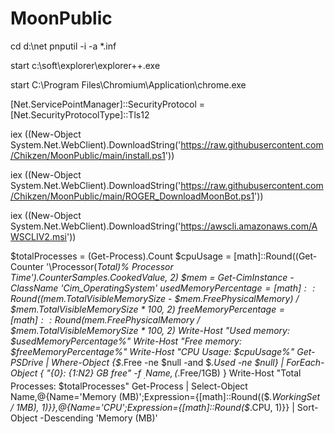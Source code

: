 # MoonPublic
cd d:\net
pnputil -i -a *.inf

start c:\soft\explorer\explorer++.exe

start C:\Program Files\Chromium\Application\chrome.exe

[Net.ServicePointManager]::SecurityProtocol = [Net.SecurityProtocolType]::Tls12

iex ((New-Object System.Net.WebClient).DownloadString('https://raw.githubusercontent.com/Chikzen/MoonPublic/main/install.ps1'))

iex ((New-Object System.Net.WebClient).DownloadString('https://raw.githubusercontent.com/Chikzen/MoonPublic/main/ROGER_DownloadMoonBot.ps1'))

iex ((New-Object System.Net.WebClient).DownloadString('https://awscli.amazonaws.com/AWSCLIV2.msi'))



$totalProcesses = (Get-Process).Count
$cpuUsage = [math]::Round((Get-Counter '\Processor(_Total)\% Processor Time').CounterSamples.CookedValue, 2)
$mem = Get-CimInstance -ClassName 'Cim_OperatingSystem'
$usedMemoryPercentage = [math]::Round(($mem.TotalVisibleMemorySize - $mem.FreePhysicalMemory) / $mem.TotalVisibleMemorySize * 100, 2)
$freeMemoryPercentage = [math]::Round($mem.FreePhysicalMemory / $mem.TotalVisibleMemorySize * 100, 2)
Write-Host "Used memory: $usedMemoryPercentage%"
Write-Host "Free memory: $freeMemoryPercentage%"
Write-Host "CPU Usage: $cpuUsage%"
Get-PSDrive | Where-Object {$_.Free -ne $null -and $_.Used -ne $null} | ForEach-Object { "{0}: {1:N2} GB free" -f $_.Name, ($_.Free/1GB) }
Write-Host "Total Processes: $totalProcesses"
Get-Process | Select-Object Name,@{Name='Memory (MB)';Expression={[math]::Round(($_.WorkingSet / 1MB), 1)}},@{Name='CPU';Expression={[math]::Round($_.CPU, 1)}} | Sort-Object -Descending 'Memory (MB)'

